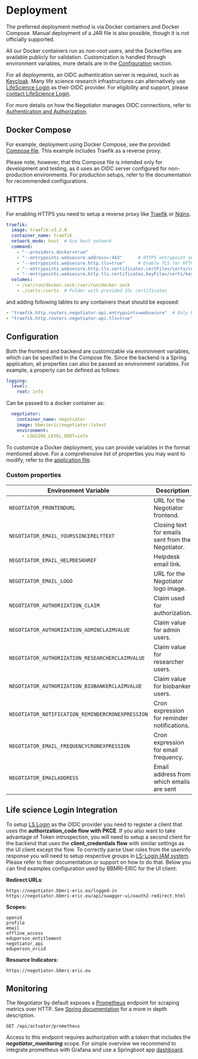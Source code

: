 # Deployment

The preferred deployment method is via Docker containers and Docker Compose. Manual deployment of a JAR file is also
possible, though it is not officially supported.

All our Docker containers run as non-root users, and the Dockerfiles are available publicly for validation.
Customization is handled through environment variables, more details are in the [Configuration](#configuration) section.

For all deployments, an OIDC authentication server is required, such as [Keycloak](https://www.keycloak.org/). Many life
science research infrastructures can alternatively use [LifeScience Login](https://lifescience-ri.eu/ls-login/) as their
OIDC provider. For eligibility and support, please [contact LifeScience Login](https://lifescience-ri.eu/ls-login/).

For more details on how the Negotiator manages OIDC connections, refer to [Authentication and Authorization](/auth).

## Docker Compose

For example, deployment using Docker Compose, see the
provided [Compose file](https://github.com/BBMRI-ERIC/negotiator/blob/docs/overhaul/compose.yml).
This example includes Traefik as a
reverse proxy.

Please note, however, that this Compose file is intended only for development and testing,
as it uses an OIDC server configured for non-production environments. For production setups, refer to the documentation
for recommended configurations.

## HTTPS

For enabling HTTPS you need to setup a reverse proxy
like [Traefik](https://doc.traefik.io/traefik/getting-started/install-traefik/) or [Nginx](https://nginx.org/en/).

```yaml
traefik:
  image: traefik:v3.2.0
  container_name: traefik
  network_mode: host  # Use host network
  command:
    - "--providers.docker=true"
    - "--entrypoints.websecure.address=:443"      # HTTPS entrypoint only
    - "--entrypoints.websecure.http.tls=true"     # Enable TLS for HTTPS
    - "--entrypoints.websecure.http.tls.certificates.certFile=/certs/cert.pem"
    - "--entrypoints.websecure.http.tls.certificates.keyFile=/certs/key.pem"
  volumes:
    - /var/run/docker.sock:/var/run/docker.sock
    - ./certs:/certs  # Folder with provided SSL certificates
```

and adding following lables to any containers theat should be exposed:

```yaml
- "traefik.http.routers.negotiator-api.entrypoints=websecure"  # Only HTTPS
- "traefik.http.routers.negotiator-api.tls=true" 
```

## Configuration

Both the frontend and backend are customizable via environment variables, which can be specified in the Compose file.
Since the backend is a Spring application, all properties can also be passed as environment variables. For example, a
property can be defined as follows:

```yaml
logging:
  level:
    root: info
```

Can be passed to a docker container as:

```yaml
  negotiator:
    container_name: negotiator
    image: bbmrieric/negotiator:latest
    environment:
      - LOGGING_LEVEL_ROOT=info
```

To customize a Docker deployment, you can provide variables in the format mentioned above. For a comprehensive list of
properties you may want to modify, refer to
the [application file](https://github.com/BBMRI-ERIC/negotiator/blob/master/backend/src/main/resources/application-prod.yaml).

### Custom properties

| Environment Variable                             | Description                                       | Default Value                                                                |
|--------------------------------------------------|---------------------------------------------------|------------------------------------------------------------------------------|
| `NEGOTIATOR_FRONTENDURL`                         | URL for the Negotiator frontend.                  | `""`                                                                         |
| `NEGOTIATOR_EMAIL_YOURSSINCERELYTEXT`            | Closing text for emails sent from the Negotiator. | `"The BBMRI-ERIC Team"`                                                      |
| `NEGOTIATOR_EMAIL_HELPDESKHREF`                  | Helpdesk email link.                              | `"mailto:negotiator@helpdesk.bbmri-eric.eu"`                                 |
| `NEGOTIATOR_EMAIL_LOGO`                          | URL for the Negotiator logo image.                | `"https://web.bbmri-eric.eu/Negotiator/2023-BBMRI-ERIC-Logo_NEGOTIATOR.png"` |
| `NEGOTIATOR_AUTHORIZATION_CLAIM`                 | Claim used for authorization.                     | `"eduperson_entitlement"`                                                    |
| `NEGOTIATOR_AUTHORIZATION_ADMINCLAIMVALUE`       | Claim value for admin users.                      | `""`                                                                         |
| `NEGOTIATOR_AUTHORIZATION_RESEARCHERCLAIMVALUE`  | Claim value for researcher users.                 | `""`                                                                         |
| `NEGOTIATOR_AUTHORIZATION_BIOBANKERCLAIMVALUE`   | Claim value for biobanker users.                  | `""`                                                                         |
| `NEGOTIATOR_NOTIFICATION_REMINDERCRONEXPRESSION` | Cron expression for reminder notifications.       | `"0 0 6 * * *"`                                                              |
| `NEGOTIATOR_EMAIL_FREQUENCYCRONEXPRESSION`       | Cron expression for email frequency.              | `"0 0 * * * *"`                                                              |
| `NEGOTIATOR_EMAILADDRESS`                          | Email address from which emails are sent          | "BBMRI-ERIC Negotiator <noreply@bbmri-eric.eu>"                              |

## Life science Login Integration

To
setup [LS Login](https://lifescience-ri.eu/ls-login/documentation/service-provider-documentation/service-provider-documentation.html)
as the OIDC provider you need to register a client that uses the **authorization_code flow with PKCE**.
If you also want to take advantage of Token introspection,
you will need to setup a second client for the backend that uses the **client_credentials flow** with similar settings
as the UI client except the flow.
To correctly parse User roles from the userinfo response you will need to setup respective groups
in [LS-Login IAM system](https://perun.aai.lifescience-ri.eu/home). Please refer to their documentation or support on
how to do that.
Below you can find examples configuration used by BBMRI-ERIC for the UI client:

**Redirect URLs**:

```
https://negotiator.bbmri-eric.eu/logged-in
https://negotiator.bbmri-eric.eu/api/swagger-ui/oauth2-redirect.html
```

**Scopes:**

```
openid
profile
email
offline_access
eduperson_entitlement
negotiator_api
eduperson_orcid
```

**Resource Indicators:**

```
https://negotiator.bbmri-eric.eu
```

## Monitoring

The Negotiator by default exposes a [Prometheus](https://prometheus.io/) endpoint for scraping metrics over HTTP.
See [Spring documentation](https://docs.spring.io/spring-boot/reference/actuator/metrics.html#actuator.metrics.export.prometheus)
for a more in depth description.

```
GET /api/actuator/prometheus
```

Access to this endpoint requires authorization with a token that includes the **_negotiator_monitoring_** scope.
For simple overview we recommend to integrate prometheus with Grafana and use a Springboot
app [dashboard](https://grafana.com/grafana/dashboards/11378-justai-system-monitor/).